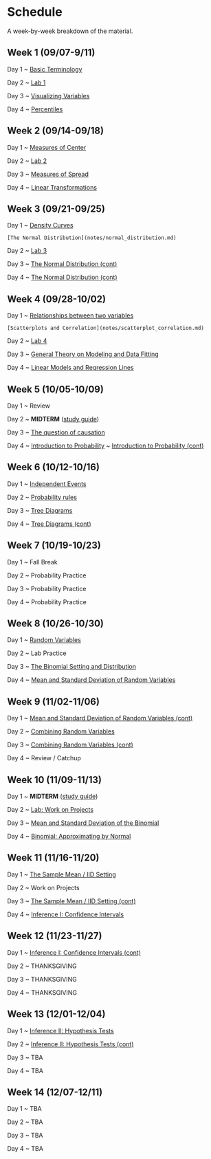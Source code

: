 # Schedule

A week-by-week breakdown of the material.

## Week  1 (09/07-9/11)

Day 1
  ~ [Basic Terminology](notes/basic_terminology.md)

Day 2
  ~ [Lab 1](labs/1.md)

Day 3
  ~ [Visualizing Variables](notes/visualizing_distributions.md)

Day 4
  ~ [Percentiles](notes/percentiles.md)

## Week  2 (09/14-09/18)

Day 1
  ~ [Measures of Center](notes/measures_center.md)

Day 2
  ~ [Lab 2](labs/2.md)

Day 3
  ~ [Measures of Spread](notes/measures_spread.md)

Day 4
  ~ [Linear Transformations](notes/linear_transformations.md)

## Week  3 (09/21-09/25)

Day 1
  ~ [Density Curves](notes/density_curves.md)

    [The Normal Distribution](notes/normal_distribution.md)

Day 2
  ~ [Lab 3](labs/3.md)

Day 3
  ~ [The Normal Distribution (cont)](notes/normal_distribution.md)

Day 4
  ~ [The Normal Distribution (cont)](notes/normal_distribution.md)

## Week  4 (09/28-10/02)

Day 1
  ~ [Relationships between two variables](notes/relationships.md)

    [Scatterplots and Correlation](notes/scatterplot_correlation.md)

Day 2
  ~ [Lab 4](labs/4.md)

Day 3
  ~ [General Theory on Modeling and Data Fitting](notes/modeling_general.md)

Day 4
  ~ [Linear Models and Regression Lines](notes/linear_regression.md)

## Week  5 (10/05-10/09)

Day 1
  ~ Review

Day 2
  ~ **MIDTERM**  ([study guide](notes/midterm1_study_guide.md))

Day 3
  ~ [The question of causation](notes/correlation_causation.md)

Day 4
  ~ [Introduction to Probability](notes/probability_intro.md)
  ~ [Introduction to Probability (cont)](notes/probability_intro.md)

## Week  6 (10/12-10/16)

Day 1
  ~ [Independent Events](notes/independent_events.md)

Day 2
  ~ [Probability rules](notes/probability_rules.md)

Day 3
  ~ [Tree Diagrams](notes/decision_trees.md)

Day 4
  ~ [Tree Diagrams (cont)](notes/decision_trees.md)

## Week  7 (10/19-10/23)

Day 1
  ~ Fall Break

Day 2
  ~ Probability Practice

Day 3
  ~ Probability Practice

Day 4
  ~ Probability Practice

## Week  8 (10/26-10/30)

Day 1
  ~ [Random Variables](notes/random_variables.md)

Day 2
  ~ Lab Practice

Day 3
  ~ [The Binomial Setting and Distribution](notes/binomial.md)

Day 4
  ~ [Mean and Standard Deviation of Random Variables](notes/rv_mean.md)

## Week  9 (11/02-11/06)

Day 1
  ~ [Mean and Standard Deviation of Random Variables (cont)](notes/rv_mean.md)

Day 2
  ~ [Combining Random Variables](notes/rv_combine.md)

Day 3
  ~ [Combining Random Variables (cont)](notes/rv_combine.md)

Day 4
  ~ Review / Catchup

## Week 10 (11/09-11/13)

Day 1
  ~ **MIDTERM** ([study guide](notes/midterm2_study_guide.md))

Day 2
  ~ [Lab: Work on Projects](labs/projectAnalysisSteps.md)

Day 3
  ~ [Mean and Standard Deviation of the Binomial](notes/binomial_mean.md)

Day 4
  ~ [Binomial: Approximating by Normal](notes/binomial_mean.md)

## Week 11 (11/16-11/20)

Day 1
  ~ [The Sample Mean / IID Setting](notes/iid_setting.md)

Day 2
  ~ Work on Projects

Day 3
  ~ [The Sample Mean / IID Setting (cont)](notes/iid_setting.md)

Day 4
  ~ [Inference I: Confidence Intervals](notes/confidence_intervals.md)


## Week 12 (11/23-11/27)

Day 1
  ~ [Inference I: Confidence Intervals (cont)](notes/confidence_intervals.md)

Day 2
  ~ THANKSGIVING

Day 3
  ~ THANKSGIVING

Day 4
  ~ THANKSGIVING


## Week 13 (12/01-12/04)

Day 1
  ~ [Inference II: Hypothesis Tests](notes/hypothesis_tests.md)

Day 2
  ~ [Inference II: Hypothesis Tests (cont)](notes/hypothesis_tests.md)

Day 3
  ~ TBA

Day 4
  ~ TBA

## Week 14 (12/07-12/11)

Day 1
  ~ TBA

Day 2
  ~ TBA

Day 3
  ~ TBA

Day 4
  ~ TBA
